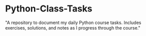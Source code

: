 # Python-Class-Tasks
"A repository to document my daily Python course tasks. Includes exercises, solutions, and notes as I progress through the course."
